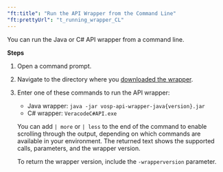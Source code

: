 ```yaml
---
"ft:title": "Run the API Wrapper from the Command Line"
"ft:prettyUrl": "t_running_wrapper_CL"
---
```

You can run the Java or C# API wrapper from a command line.

<p font-size="13pt"><b>Steps</b></p>

1.  Open a command prompt.

2.  Navigate to the directory where you [downloaded the wrapper](../README.md).

3.  Enter one of these commands to run the API wrapper:

    - Java wrapper: `java -jar vosp-api-wrapper-java{version}.jar`
    - C# wrapper: `VeracodeC#API.exe`

    You can add `| more` or `| less` to the end of the command to enable scrolling through the output, depending on which commands are available in your environment. The returned text shows the supported calls, parameters, and the wrapper version.

    To return the wrapper version, include the `-wrapperversion` parameter.